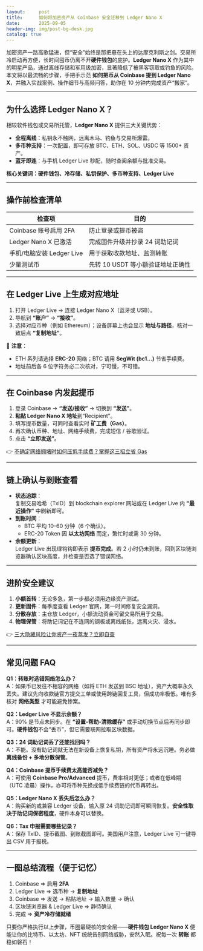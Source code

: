 ```yaml
---
layout:     post
title:      如何将加密资产从 Coinbase 安全迁移到 Ledger Nano X
date:       2025-09-05
header-img: img/post-bg-desk.jpg
catalog: true
---
```


加密资产一路高歌猛进，但“安全”始终是那把悬在头上的达摩克利斯之剑。交易所冷启动再方便，长时间囤币仍离不开**硬件钱包**的庇护。**Ledger Nano X** 作为其中的明星产品，通过离线存储和军用级加密，显著降低了被黑客窃取或钓鱼的风险。本文将以最流畅的步骤，手把手示范 **如何把币从 Coinbase 提到 Ledger Nano X**，并融入实战案例、操作细节与高频问答，助你在 10 分钟内完成资产“搬家”。

---

## 为什么选择 Ledger Nano X？

相较软件钱包或交易所托管，**Ledger Nano X** 提供三大关键优势：

- **全程离线**：私钥永不触网，远离木马、钓鱼与交易所爆雷。  
- **多币种支持**：一次配置，即可存放 BTC、ETH、SOL、USDC 等 1500+ 资产。  
- **蓝牙即连**：与手机 Ledger Live 秒配，随时查阅余额与批准交易。

**核心关键词：硬件钱包、冷存储、私钥保护、多币种支持、Ledger Live**

---

## 操作前检查清单

| 检查项                  | 目的                                   |
|-----------------------|----------------------------------------|
| Coinbase 账号启用 2FA  | 防止登录或提币被盗                      |
| Ledger Nano X 已激活    | 完成固件升级并抄录 24 词助记词          |
| 手机/电脑安装 Ledger Live | 用于获取收款地址、监测转账               |
| 少量测试币              | 先转 10 USDT 等小额验证地址正确性         |

---

## 在 Ledger Live 上生成对应地址

1. 打开 Ledger Live → 连接 Ledger Nano X（蓝牙或 USB）。  
2. 导航到 **“账户”** → **“接收”**。  
3. 选择对应币种（例如 Ethereum）；设备屏幕上也会显示 **地址与路径**，核对一致后点 **“复制地址”**。

🎯 **注意**：  
- ETH 系列请选择 **ERC-20** 网络；BTC 请用 **SegWit (bc1...)** 节省手续费。  
- 地址前后各 6 位字符务必二次核对，宁可慢，不可错。

---

## 在 Coinbase 内发起提币

1. 登录 Coinbase → **“发送/接收”** → 切换到 **“发送”**。  
2. **粘贴 Ledger Nano X 地址**到“Recipient”。  
3. 填写提币数量，可同时查看实时 **矿工费（Gas）**。  
4. 再次确认币种、地址、网络手续费，完成短信 / 谷歌验证。  
5. 点击 **“立即发送”**。

👉 [不确定网络拥堵时如何压低手续费？掌握这三招立省 Gas](https://okxdog.com/)

---

## 链上确认与到账查看

* **状态追踪**：  
  复制交易哈希（TxID）到 blockchain explorer 网站或在 Ledger Live 内 **“最近操作”** 中刷新即可。  
* **到账时间**：  
  - BTC 平均 10–60 分钟（6 个确认）。  
  - ERC-20 Token 因 **以太坊网络** 而定，繁忙时或需 30 分钟。  
* **余额更新**：  
  Ledger Live 出现绿钩钩即表示 **提币完成**。若 2 小时仍未到账，回到区块链浏览器确认区块高度，并检查是否选了错误网络。

---

## 进阶安全建议

1. **小额首转**：无论多急，第一步都必须用边缘资产测试。  
2. **更新固件**：每季度查看 Ledger 官网，第一时间修复安全漏洞。  
3. **分散存放**：主仓放 Ledger，小额流动资金可留交易所用于交易。  
4. **物理保管**：将助记词记在不连网的钢板或离线纸张，远离火灾、浸水。  

👉 [三大隐藏风险让你资产一夜蒸发？立即自查](https://okxdog.com/)

---

## 常见问题 FAQ

**Q1：转账时选错网络怎么办？**  
A：如果币已发往不相容的网络（如将 ETH 发送到 BSC 地址），资产大概率永久丢失。建议先向收款链官方提交工单或使用跨链回复工具，但成功率极低。唯有多核对 **网络类型** 才可能避免惨案。

**Q2：Ledger Live 不显示余额？**  
A：90% 是节点未同步。在 **“设置-帮助-清除缓存”** 或手动切换节点后再同步即可。**硬件钱包**不会“丢币”，但它需要联网拉取区块数据。

**Q3：24 词助记词丢了还能找回吗？**  
A：不能。没有助记词就无法在新设备上恢复私钥，所有资产将永远沉睡。务必做 **离线备份 + 多地分散保管**。

**Q4：Coinbase 提币手续费太高能否减免？**  
A：可使用 **Coinbase Pro/Advanced** 提币，费率相对更低；或者在低峰期（UTC 凌晨）操作，亦可将币种先换成低手续费链的代币再转出。

**Q5：Ledger Nano X 丢失后怎么办？**  
A：购买新的或兼容 Ledger 设备，输入原 24 词助记词即可瞬间恢复。**安全性取决于助记词保密程度**，硬件本身可以替换。

**Q6：Tax 申报需要哪些记录？**  
A：保存 TxID、提币截图、到账截图即可。美国用户注意，Ledger Live 可一键导出 CSV 用于报税。

---

## 一图总结流程（便于记忆）

1. Coinbase ⇒ 启用 **2FA**  
2. Ledger Live ⇒ 选币种 → **复制地址**  
3. Coinbase ⇒ 发送 → 粘贴地址 → 输入数量 → 确认  
4. 区块链浏览器 & Ledger Live ⇒ 静待确认  
5. 完成 ⇒ **资产冷存储就绪**

只要你严格执行以上步骤，币圈最硬核的安全层——**硬件钱包 Ledger Nano X** 便能让你的比特币、以太坊、NFT 统统告别网络威胁，安然入眠。祝每一次 **转账** 都稳如磐石！